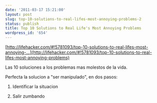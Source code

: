 ```yaml
---
date: '2011-03-17 15:21:00'
layout: post
slug: top-10-solutions-to-real-lifes-most-annoying-problems-2
status: publish
title: Top 10 Solutions to Real Life's Most Annoying Problems
wordpress_id: '654'
---
```



    

[http://lifehacker.com/#!5781093/top-10-solutions-to-real-lifes-most-annoying-...](http://lifehacker.com/#!5781093/top-10-solutions-to-real-lifes-most-annoying-problems)







Las 10 soluciones a los problemas mas molestos de la vida.




Perfecta la solucion a "ser manipulado", en dos pasos:






  1. Identificar la situacion


  2. Salir zumbando


  
